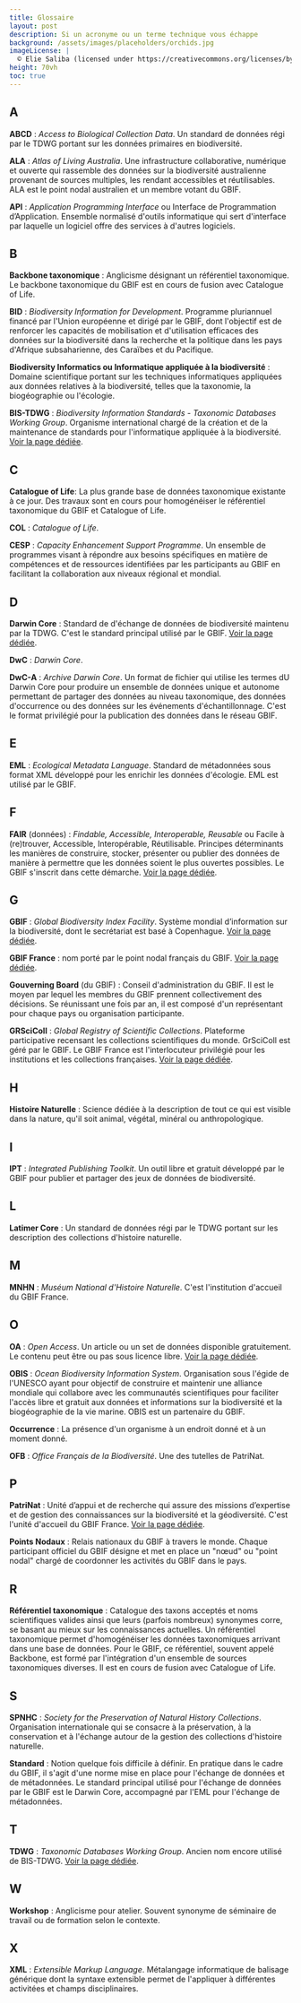 ```yaml
---
title: Glossaire
layout: post
description: Si un acronyme ou un terme technique vous échappe
background: /assets/images/placeholders/orchids.jpg
imageLicense: |
  © Elie Saliba (licensed under https://creativecommons.org/licenses/by-sa/4.0/)
height: 70vh
toc: true
---
```


## A

__ABCD__ : _Access to Biological Collection Data_. Un standard de données régi par le TDWG portant sur les données primaires en biodiversité.

__ALA__ :  _Atlas of Living Australia_. Une infrastructure collaborative, numérique et ouverte qui rassemble des données sur la biodiversité australienne provenant de sources multiples, les rendant accessibles et réutilisables. ALA est le point nodal australien et un membre votant du GBIF.

__API__ :  _Application Programming Interface_ ou Interface de Programmation d’Application. Ensemble normalisé d'outils informatique qui sert d'interface par laquelle un logiciel offre des services à d'autres logiciels.

## B

__Backbone taxonomique__ : Anglicisme désignant un référentiel taxonomique. Le backbone taxonomique du GBIF est en cours de fusion avec Catalogue of Life.  

__BID__ : _Biodiversity Information for Development_. Programme pluriannuel financé par l'Union européenne et dirigé par le GBIF, dont l'objectif est de renforcer les capacités de mobilisation et d'utilisation efficaces des données sur la biodiversité dans la recherche et la politique dans les pays d'Afrique subsaharienne, des Caraïbes et du Pacifique.

__Biodiversity Informatics ou Informatique appliquée à la biodiversité__ : Domaine scientifique portant sur les techniques informatiques appliquées aux données relatives à la biodiversité, telles que la taxonomie, la biogéographie ou l'écologie.

__BIS-TDWG__ : _Biodiversity Information Standards - Taxonomic Databases Working Group_. Organisme international chargé de la création et de la maintenance de standards pour l'informatique appliquée à la biodiversité. [Voir la page dédiée](../../a_propos/tdwg_dwc).

## C

__Catalogue of Life__: La plus grande base de données taxonomique existante à ce jour. Des travaux sont en cours pour homogénéiser le référentiel taxonomique du GBIF et Catalogue of Life. 

__COL__ : _Catalogue of Life_. 

__CESP__ : _Capacity Enhancement Support Programme_. Un ensemble de programmes visant à répondre aux besoins spécifiques en matière de compétences et de ressources identifiées par les participants au GBIF en facilitant la collaboration aux niveaux régional et mondial.

## D

__Darwin Core__ : Standard de d'échange de données de biodiversité maintenu par la TDWG. C'est le standard principal utilisé par le GBIF. [Voir la page dédiée](../../a_propos/tdwg_dwc).

__DwC__ : _Darwin Core_.

__DwC-A__ : _Archive Darwin Core_. Un format de fichier qui utilise les termes dU Darwin Core pour produire un ensemble de données unique et autonome permettant de partager des données au niveau taxonomique, des données d'occurrence  ou des données sur les événements d'échantillonnage. C'est le format privilégié pour la publication des données dans le réseau GBIF.

## E

__EML__ : _Ecological Metadata Language_. Standard de métadonnées sous format XML développé pour les enrichir les données d'écologie. EML est utilisé par le GBIF. 

## F

__FAIR__ (données) : _Findable, Accessible, Interoperable, Reusable_ ou Facile à (re)trouver, Accessible, Interopérable, Réutilisable.  Principes déterminants les manières de construire, stocker, présenter ou publier des données de manière à permettre que les données soient le plus ouvertes possibles. Le GBIF s'inscrit dans cette démarche. [Voir la page dédiée](../../partage_valorisation/science_ouverte/#les-données-fair).

## G
__GBIF__ : _Global Biodiversity Index Facility_. Système mondial d’information sur la biodiversité, dont le secrétariat est basé à Copenhague. [Voir la page dédiée](../../a_propos/a-propos/).

__GBIF France__ : nom porté par le point nodal français du GBIF. [Voir la page dédiée](../../a_propos/GBIF-France/).

__Gouverning Board__ (du GBIF) : Conseil d'administration du GBIF. Il est le moyen par lequel les membres du GBIF prennent collectivement des décisions. Se réunissant une fois par an, il est composé d'un représentant pour chaque pays ou organisation participante.

__GRSciColl__ : _Global Registry of Scientific Collections_. Plateforme participative recensant les collections scientifiques du monde. GrSciColl est géré par le GBIF. Le GBIF France est l'interlocuteur privilégié pour les institutions et les collections françaises. [Voir la page dédiée](../../communaute/grscicoll/).

## H

__Histoire Naturelle__ : Science dédiée à la description de tout ce qui est visible dans la nature, qu'il soit animal, végétal, minéral ou anthropologique.

## I

__IPT__ :  _Integrated Publishing Toolkit_. Un outil libre et gratuit développé par le GBIF pour publier et partager des jeux de données de biodiversité. 


## L

__Latimer Core__ : Un standard de données régi par le TDWG portant sur les description des collections d'histoire naturelle.

## M

__MNHN__ : _Muséum National d'Histoire Naturelle_. C'est l'institution d'accueil du GBIF France. 



## O

__OA__ : _Open Access_. Un article ou un set de données disponible gratuitement. Le contenu peut être ou pas sous licence libre. [Voir la page dédiée](../../partage_valorisation/science_ouverte/).

__OBIS__ : _Ocean Biodiversity Information System_. Organisation sous l'égide de l'UNESCO ayant pour objectif  de construire et maintenir une alliance mondiale qui collabore avec les communautés scientifiques pour faciliter l'accès libre et gratuit aux données et informations sur la biodiversité et la biogéographie de la vie marine. OBIS est un partenaire du GBIF. 

__Occurrence__ : La présence d'un organisme à un endroit donné et à un moment donné.

__OFB__ : _Office Français de la Biodiversité_. Une des tutelles de PatriNat. 

## P 

__PatriNat__ : Unité d’appui et de recherche qui assure des missions d’expertise et de gestion des connaissances sur la biodiversité et la géodiversité. C'est l'unité d'accueil du GBIF France. [Voir la page dédiée](../../a_propos/patrinat/).

__Points Nodaux__ : Relais nationaux du GBIF à travers le monde. Chaque participant officiel du GBIF désigne et met en place un "nœud" ou "point nodal" chargé de coordonner les activités du GBIF dans le pays.


## R

__Référentiel taxonomique__ :  Catalogue des taxons acceptés et noms scientifiques valides ainsi que leurs (parfois nombreux) synonymes corre, se basant au mieux sur les connaissances actuelles. Un référentiel taxonomique permet d'homogénéiser les données taxonomiques arrivant dans une base de données. Pour le GBIF, ce référentiel, souvent appelé Backbone, est formé par l'intégration d'un ensemble de sources taxonomiques diverses. Il est en cours de fusion avec Catalogue of Life. 

## S

__SPNHC__ : _Society for the Preservation of Natural History Collections_. Organisation internationale qui se consacre à la préservation, à la conservation et à l'échange autour de la gestion des collections d'histoire naturelle.

__Standard__ : Notion quelque fois difficile à définir. En pratique dans le cadre du GBIF, il s'agit d'une norme mise en place pour l'échange de données et de métadonnées. Le standard principal utilisé pour l'échange de données par le GBIF est le Darwin Core, accompagné par l'EML pour l'échange de métadonnées. 

## T

__TDWG__ : _Taxonomic Databases Working Group_. Ancien nom encore utilisé de BIS-TDWG. [Voir la page dédiée](../../a_propos/tdwg_dwc).


## W

__Workshop__ : Anglicisme pour atelier. Souvent synonyme de séminaire de travail ou de formation selon le contexte.  

## X

__XML__ : _Extensible Markup Language_. Métalangage informatique de balisage générique dont la syntaxe extensible permet de l'appliquer à différentes activitées et champs disciplinaires. 
